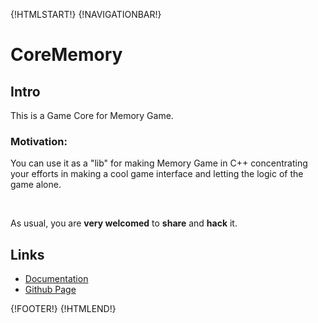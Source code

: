 {!HTMLSTART!}
{!NAVIGATIONBAR!}

# CoreMemory


## Intro 

This is a Game Core for Memory Game.   

### Motivation:

You can use it as a "lib" for making Memory Game in C++ concentrating 
your efforts in making a cool game interface and letting the logic of the 
game alone.

<br>

As usual, you are **very welcomed** to **share** and **hack** it.


## Links

* [Documentation](./doxygen/index.html)
* [Github Page](https://www.github.com/AmazingCow-Game-Core/CoreMemory/)


{!FOOTER!}
{!HTMLEND!}
